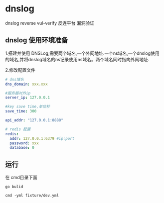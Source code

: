 # dnslog
dnslog  reverse vul-verify  反连平台 漏洞验证 

## dnslog 使用环境准备
 1.搭建并使用 DNSLog,需要两个域名,一个外网地址.一个ns域名,一个dnslog使用的域名,并将dnslog域名的ns记录使用ns域名。两个域名同时指向外网地址.
 
 2.修改配置文件 
 ``` yaml
 # dns域名
 dns_domain: xxx.xxx
 
 #服务器对外ip
 server_ip: 127.0.0.1
 
 #key save time,单位秒
 save_time: 300
 
 api_addr: "127.0.0.1:8888"
 
 # redis 配置
 redis:
   addr: 127.0.0.1:6379 #ip:port
   password: xxx
   database: 0
 ```
 
 ## 运行
 在 cmd目录下面
 
 `go bulid`
 
 `cmd -yml fixture/dev.yml`
